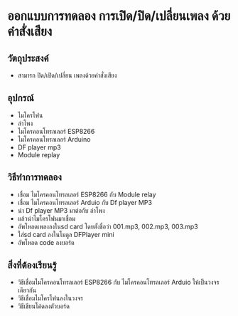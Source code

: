 # ออกแบบการทดลอง การเปิด/ปิด/เปลี่ยนเพลง ด้วยคำสั่งเสียง


## วัตถุประสงค์
- สามารถ ปิด/เปิด/เปลี่ยน เพลงด้วยคำสั่งเสียง


## อุปกรณ์
- ไมโครโฟน
- ลำโพง
- ไมโครคอนโทรลเลอร์ ESP8266
- ไมโครคอนโทรลเลอร์ Arduino
- DF player mp3
- Module replay

## วิธีทำการทดลอง
- เชื่อม ไมโครคอนโทรลเลอร์ ESP8266 กับ Module relay 
- เชื่อม ไมโครคอนโทรลเลอร์ Arduio กับ Df player MP3
- นำ Df player MP3 มาต่อกับ ลำโพง
- แล้วนำไมโครโฟนมาเชื่อม
- อัพโหลดเพลงลงในsd card โดยตั้งชื่อว่า 001.mp3, 002.mp3, 003.mp3
- ใส่sd card ลงในโมดูล DFPlayer mini
- อัพโหลด code ลงบอร์ด

## สิ่งที่ต้องเรียนรู้
- วิธีเชื่อมไมโครคอนโทรลเลอร์ ESP8266 กับ ไมโครคอนโทรลเลอร์ Arduio ให้เป็นวงจรเดียวกัน
- วิธีเชื่อมไมโครโฟนลงในวงจร
- วิธีเขียนโค้ดลงตัวบอร์ด


